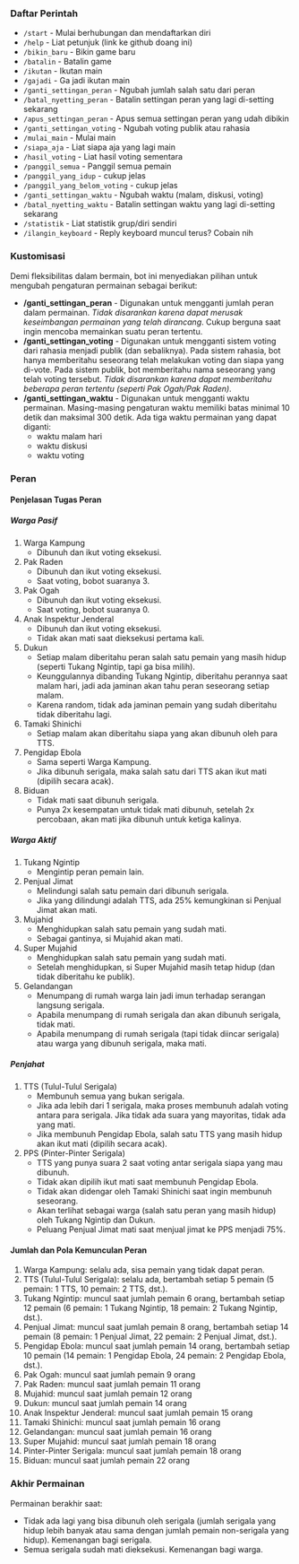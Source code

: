 ### Daftar Perintah
- `/start` - Mulai berhubungan dan mendaftarkan diri
- `/help` - Liat petunjuk (link ke github doang ini)
- `/bikin_baru` - Bikin game baru
- `/batalin` - Batalin game
- `/ikutan` - Ikutan main
- `/gajadi` - Ga jadi ikutan main
- `/ganti_settingan_peran` - Ngubah jumlah salah satu dari peran
- `/batal_nyetting_peran` - Batalin settingan peran yang lagi di-setting sekarang
- `/apus_settingan_peran` - Apus semua settingan peran yang udah dibikin
- `/ganti_settingan_voting` - Ngubah voting publik atau rahasia
- `/mulai_main` - Mulai main
- `/siapa_aja` - Liat siapa aja yang lagi main
- `/hasil_voting` - Liat hasil voting sementara
- `/panggil_semua` - Panggil semua pemain
- `/panggil_yang_idup` - cukup jelas
- `/panggil_yang_belom_voting` - cukup jelas
- `/ganti_settingan_waktu` - Ngubah waktu (malam, diskusi, voting)
- `/batal_nyetting_waktu` - Batalin settingan waktu yang lagi di-setting sekarang
- `/statistik` - Liat statistik grup/diri sendiri
- `/ilangin_keyboard` - Reply keyboard muncul terus? Cobain nih

### Kustomisasi

Demi fleksibilitas dalam bermain, bot ini menyediakan pilihan untuk mengubah pengaturan permainan sebagai berikut:
- **/ganti\_settingan\_peran** - Digunakan untuk mengganti jumlah peran dalam permainan. _Tidak disarankan karena dapat merusak keseimbangan permainan yang telah dirancang_. Cukup berguna saat ingin mencoba memainkan suatu peran tertentu.
- **/ganti\_settingan\_voting** - Digunakan untuk mengganti sistem voting dari rahasia menjadi publik (dan sebaliknya). Pada sistem rahasia, bot hanya memberitahu seseorang telah melakukan voting dan siapa yang di-vote. Pada sistem publik, bot memberitahu nama seseorang yang telah voting tersebut. _Tidak disarankan karena dapat memberitahu beberapa peran tertentu (seperti Pak Ogah/Pak Raden)_.
- **/ganti\_settingan\_waktu** - Digunakan untuk mengganti waktu permainan. Masing-masing pengaturan waktu memiliki batas minimal 10 detik dan maksimal 300 detik. Ada tiga waktu permainan yang dapat diganti:
   - waktu malam hari
   - waktu diskusi
   - waktu voting

### Peran

#### Penjelasan Tugas Peran

##### Warga Pasif
1. Warga Kampung
   - Dibunuh dan ikut voting eksekusi.
1. Pak Raden
   - Dibunuh dan ikut voting eksekusi.
   - Saat voting, bobot suaranya 3.
1. Pak Ogah
   - Dibunuh dan ikut voting eksekusi.
   - Saat voting, bobot suaranya 0.
1. Anak Inspektur Jenderal
   - Dibunuh dan ikut voting eksekusi.
   - Tidak akan mati saat dieksekusi pertama kali.
1. Dukun
   - Setiap malam diberitahu peran salah satu pemain yang masih hidup (seperti Tukang Ngintip, tapi ga bisa milih).
   - Keunggulannya dibanding Tukang Ngintip, diberitahu perannya saat malam hari, jadi ada jaminan akan tahu peran seseorang setiap malam.
   - Karena random, tidak ada jaminan pemain yang sudah diberitahu tidak diberitahu lagi.
1. Tamaki Shinichi
   - Setiap malam akan diberitahu siapa yang akan dibunuh oleh para TTS.
1. Pengidap Ebola
   - Sama seperti Warga Kampung.
   - Jika dibunuh serigala, maka salah satu dari TTS akan ikut mati (dipilih secara acak).
1. Biduan
   - Tidak mati saat dibunuh serigala.
   - Punya 2x kesempatan untuk tidak mati dibunuh, setelah 2x percobaan, akan mati jika dibunuh untuk ketiga kalinya.

##### Warga Aktif
1. Tukang Ngintip
   - Mengintip peran pemain lain.
1. Penjual Jimat
   - Melindungi salah satu pemain dari dibunuh serigala.
   - Jika yang dilindungi adalah TTS, ada 25% kemungkinan si Penjual Jimat akan mati.
1. Mujahid
   - Menghidupkan salah satu pemain yang sudah mati.
   - Sebagai gantinya, si Mujahid akan mati.
1. Super Mujahid
   - Menghidupkan salah satu pemain yang sudah mati.
   - Setelah menghidupkan, si Super Mujahid masih tetap hidup (dan tidak diberitahu ke publik).
1. Gelandangan
   - Menumpang di rumah warga lain jadi imun terhadap serangan langsung serigala.
   - Apabila menumpang di rumah serigala dan akan dibunuh serigala, tidak mati.
   - Apabila menumpang di rumah serigala (tapi tidak diincar serigala) atau warga yang dibunuh serigala, maka mati.

##### Penjahat
1. TTS (Tulul-Tulul Serigala)
   - Membunuh semua yang bukan serigala.
   - Jika ada lebih dari 1 serigala, maka proses membunuh adalah voting antara para serigala. Jika tidak ada suara yang mayoritas, tidak ada yang mati.
   - Jika membunuh Pengidap Ebola, salah satu TTS yang masih hidup akan ikut mati (dipilih secara acak).
1. PPS (Pinter-Pinter Serigala)
   - TTS yang punya suara 2 saat voting antar serigala siapa yang mau dibunuh.
   - Tidak akan dipilih ikut mati saat membunuh Pengidap Ebola.
   - Tidak akan didengar oleh Tamaki Shinichi saat ingin membunuh seseorang.
   - Akan terlihat sebagai warga (salah satu peran yang masih hidup) oleh Tukang Ngintip dan Dukun.
   - Peluang Penjual Jimat mati saat menjual jimat ke PPS menjadi 75%.

#### Jumlah dan Pola Kemunculan Peran

1. Warga Kampung: selalu ada, sisa pemain yang tidak dapat peran.
1. TTS (Tulul-Tulul Serigala): selalu ada, bertambah setiap 5 pemain (5 pemain: 1 TTS, 10 pemain: 2 TTS, dst.).
1. Tukang Ngintip: muncul saat jumlah pemain 6 orang, bertambah setiap 12 pemain (6 pemain: 1 Tukang Ngintip, 18 pemain: 2 Tukang Ngintip, dst.).
1. Penjual Jimat: muncul saat jumlah pemain 8 orang, bertambah setiap 14 pemain (8 pemain: 1 Penjual Jimat, 22 pemain: 2 Penjual Jimat, dst.).
1. Pengidap Ebola: muncul saat jumlah pemain 14 orang, bertambah setiap 10 pemain (14 pemain: 1 Pengidap Ebola, 24 pemain: 2 Pengidap Ebola, dst.).
1. Pak Ogah: muncul saat jumlah pemain 9 orang
1. Pak Raden: muncul saat jumlah pemain 11 orang
1. Mujahid: muncul saat jumlah pemain 12 orang
1. Dukun: muncul saat jumlah pemain 14 orang
1. Anak Inspektur Jenderal: muncul saat jumlah pemain 15 orang
1. Tamaki Shinichi: muncul saat jumlah pemain 16 orang
1. Gelandangan: muncul saat jumlah pemain 16 orang
1. Super Mujahid: muncul saat jumlah pemain 18 orang
1. Pinter-Pinter Serigala: muncul saat jumlah pemain 18 orang
1. Biduan: muncul saat jumlah pemain 22 orang

### Akhir Permainan

Permainan berakhir saat:
- Tidak ada lagi yang bisa dibunuh oleh serigala (jumlah serigala yang hidup lebih banyak atau sama dengan jumlah pemain non-serigala yang hidup). Kemenangan bagi serigala.
- Semua serigala sudah mati dieksekusi. Kemenangan bagi warga.

